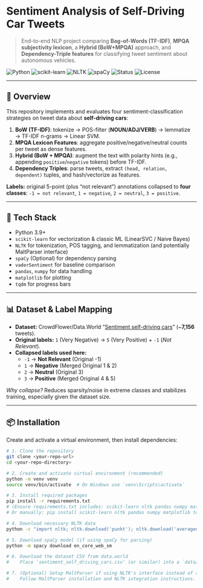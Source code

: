 # Sentiment Analysis of Self-Driving Car Tweets

> End-to-end NLP project comparing **Bag-of-Words (TF-IDF)**, **MPQA subjectivity lexicon**, a **Hybrid (BoW+MPQA)** approach, and **Dependency-Triple features** for classifying tweet sentiment about autonomous vehicles.

![Python](https://img.shields.io/badge/Python-3.9%2B-3776AB)
![scikit-learn](https://img.shields.io/badge/scikit--learn-ML-orange)
![NLTK](https://img.shields.io/badge/NLTK-NLP-4CAF50)
![spaCy](https://img.shields.io/badge/spaCy-Parser-09A3D5) <!-- Or MaltParser -->
![Status](https://img.shields.io/badge/Status-Academic%20Project-blue)
![License](https://img.shields.io/badge/License-MIT-lightgrey) <!-- Placeholder License -->

---

## 🔎 Overview

This repository implements and evaluates four sentiment-classification strategies on tweet data about **self-driving cars**:

1.  **BoW (TF-IDF)**: tokenize → POS-filter (**NOUN/ADJ/VERB**) → lemmatize → TF-IDF n-grams → Linear SVM.
2.  **MPQA Lexicon Features**: aggregate positive/negative/neutral counts per tweet as dense features.
3.  **Hybrid (BoW + MPQA)**: augment the text with polarity hints (e.g., appending `positive`/`negative` tokens) before TF-IDF.
4.  **Dependency Triples**: parse tweets, extract `(head, relation, dependent)` tuples, and hash/vectorize as features.

**Labels:** original 5-point (plus “not relevant”) annotations collapsed to **four classes**: `-1 = not relevant`, `1 = negative`, `2 = neutral`, `3 = positive`.

---

## 🧰 Tech Stack

- Python 3.9+
- `scikit-learn` for vectorization & classic ML (LinearSVC / Naive Bayes)
- `NLTK` for tokenization, POS tagging, and lemmatization (and potentially MaltParser interface)
- `spaCy` (Optional) for dependency parsing
- `vaderSentiment` for baseline comparison
- `pandas`, `numpy` for data handling
- `matplotlib` for plotting
- `tqdm` for progress bars

---

## 📊 Dataset & Label Mapping

- **Dataset:** CrowdFlower/Data.World “[Sentiment self-driving cars](https://data.world/crowdflower/sentiment-self-driving-cars)” (~**7,156** tweets).
- **Original labels:** `1` (Very Negative) → `5` (Very Positive) + `-1` (*Not Relevant*).
- **Collapsed labels used here:**
    - `-1` → **Not Relevant** (Original -1)
    - `1` → **Negative** (Merged Original 1 & 2)
    - `2` → **Neutral** (Original 3)
    - `3` → **Positive** (Merged Original 4 & 5)

*Why collapse?* Reduces sparsity/noise in extreme classes and stabilizes training, especially given the dataset size.

---

## 📦 Installation

Create and activate a virtual environment, then install dependencies:

```bash
# 1. Clone the repository
git clone <your-repo-url>
cd <your-repo-directory>

# 2. Create and activate virtual environment (recommended)
python -m venv venv
source venv/bin/activate  # On Windows use `venv\Scripts\activate`

# 3. Install required packages
pip install -r requirements.txt
# (Ensure requirements.txt includes: scikit-learn nltk pandas numpy matplotlib tqdm vaderSentiment spacy)
# Or manually: pip install scikit-learn nltk pandas numpy matplotlib tqdm vaderSentiment spacy

# 4. Download necessary NLTK data
python -c "import nltk; nltk.download('punkt'); nltk.download('averaged_perceptron_tagger'); nltk.download('wordnet'); nltk.download('omw-1.4')"

# 5. Download spaCy model (if using spaCy for parsing)
python -m spacy download en_core_web_sm

# 6. Download the dataset CSV from data.world
#    Place 'sentiment_self_driving_cars.csv' (or similar) into a `data/` subdirectory.

# 7. (Optional) Setup MaltParser if using NLTK's interface instead of spaCy
#    Follow MaltParser installation and NLTK integration instructions.
